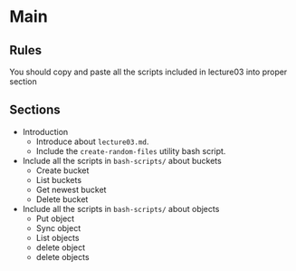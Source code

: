 # Main
## Rules
You should copy and paste all the scripts included in lecture03 into proper section

## Sections
- Introduction
    - Introduce about `lecture03.md`. 
    - Include the `create-random-files` utility bash script.
- Include all the scripts in `bash-scripts/` about buckets
    - Create bucket
    - List buckets
    - Get newest bucket
    - Delete bucket
- Include all the scripts in `bash-scripts/` about objects
    - Put object
    - Sync object
    - List objects
    - delete object
    - delete objects
